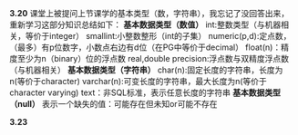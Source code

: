 **3.20**
课堂上被提问上节课学的基本类型（数，字符串），我忘记了没回答出来，重新学习这部分知识总结如下：
**基本数据类型（数值）**
int:整数类型（与机器相关，等价于integer）
smallint:小整数整形（int的子集）
numeric(p,d):定点数，（最多）有p位数字，小数点右边有d位（在PG中等价于decimal）
float(n)：精度至少为n（binary）位的浮点数
real,double precision:浮点数与双精度浮点数（与机器相关）
**基本数据类型（字符串）**
char(n):固定长度的字符串，长度为n(等价于character)
varchar(n):可变长度的字符串，最大长度为n(等价于character varying)
text：非SQL标准，表示任意长度的字符串
**基本数据类型（null）**
表示一个缺失的值：可能存在但未知or可能不存在

**3.23**
